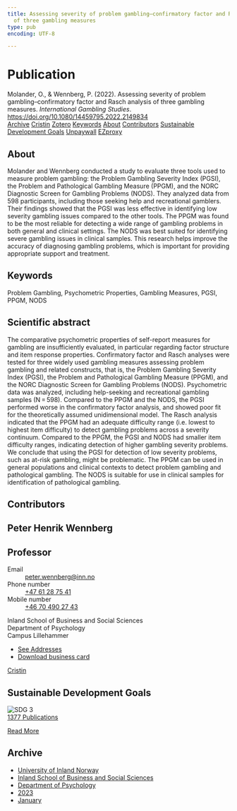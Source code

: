 ```yaml
---
title: Assessing severity of problem gambling–confirmatory factor and Rasch analysis
  of three gambling measures
type: pub
encoding: UTF-8

---
```

<h1>Publication</h1>
<article id="csl-bib-container-4KSEM78N" class="csl-bib-container">
  <div class="csl-bib-body"> <div class="csl-entry">Molander, O., &#38; Wennberg, P. (2022). Assessing severity of problem gambling–confirmatory factor and Rasch analysis of three gambling measures. <i>International Gambling Studies</i>. <a href="https://doi.org/10.1080/14459795.2022.2149834">https://doi.org/10.1080/14459795.2022.2149834</a></div> </div>
  <div class="csl-bib-buttons">
    <a href="#taxonomy-article-4KSEM78N" alt="archive" class="csl-bib-button">Archive</a>
    <a href="https://app.cristin.no/results/show.jsf?id=2100282" alt="Cristin" class="csl-bib-button">Cristin</a>
    <a href="http://zotero.org/groups/5881554/items/4KSEM78N" alt="Zotero" class="csl-bib-button">Zotero</a>
    <a href="#keywords-article-4KSEM78N" alt="keywords" class="csl-bib-button">Keywords</a>
    <a href="#about-article-4KSEM78N" alt="about_pub" class="csl-bib-button">About</a>
    <a href="#contributors-article-4KSEM78N" alt="contributors" class="csl-bib-button">Contributors</a>
    <a href="#sdg-article-4KSEM78N" alt="sdg" class="csl-bib-button">Sustainable Development Goals</a>
    <a href="https://www.tandfonline.com/doi/pdf/10.1080/14459795.2022.2149834?needAccess=true" alt="Unpaywall" class="csl-bib-button">Unpaywall</a>
    <a href="https://www.tandfonline.com/doi/pdf/10.1080/14459795.2022.2149834?needAccess=true" alt="EZproxy" class="csl-bib-button">EZproxy</a>
  </div>
  <div id="csl-bib-meta-container-4KSEM78N"></div>
</article>
<div id="csl-bib-meta-4KSEM78N" class="csl-bib-meta">
  <article id="about-article-4KSEM78N" class="about_pub-article">
    <h1>About</h1>
    Molander and Wennberg conducted a study to evaluate three tools used to measure problem gambling: the Problem Gambling Severity Index (PGSI), the Problem and Pathological Gambling Measure (PPGM), and the NORC Diagnostic Screen for Gambling Problems (NODS). They analyzed data from 598 participants, including those seeking help and recreational gamblers. Their findings showed that the PGSI was less effective in identifying low severity gambling issues compared to the other tools. The PPGM was found to be the most reliable for detecting a wide range of gambling problems in both general and clinical settings. The NODS was best suited for identifying severe gambling issues in clinical samples. This research helps improve the accuracy of diagnosing gambling problems, which is important for providing appropriate support and treatment.
  </article>
  <article id="keywords-article-4KSEM78N" class="keywords-article">
    <h1>Keywords</h1>
    Problem Gambling, Psychometric Properties, Gambling Measures, PGSI, PPGM, NODS
  </article>
  <article id="abstract-article-4KSEM78N" class="abstract-article">
    <h1>Scientific abstract</h1>
    The comparative psychometric properties of self-report measures for gambling are insufficiently evaluated, in particular regarding factor structure and item response properties. Confirmatory factor and Rasch analyses were tested for three widely used gambling measures assessing problem gambling and related constructs, that is, the Problem Gambling Severity Index (PGSI), the Problem and Pathological Gambling Measure (PPGM), and the NORC Diagnostic Screen for Gambling Problems (NODS). Psychometric data was analyzed, including help-seeking and recreational gambling samples (N = 598). Compared to the PPGM and the NODS, the PGSI performed worse in the confirmatory factor analysis, and showed poor fit for the theoretically assumed unidimensional model. The Rasch analysis indicated that the PPGM had an adequate difficulty range (i.e. lowest to highest item difficulty) to detect gambling problems across a severity continuum. Compared to the PPGM, the PGSI and NODS had smaller item difficulty ranges, indicating detection of higher gambling severity problems. We conclude that using the PGSI for detection of low severity problems, such as at-risk gambling, might be problematic. The PPGM can be used in general populations and clinical contexts to detect problem gambling and pathological gambling. The NODS is suitable for use in clinical samples for identification of pathological gambling.
  </article>
  <article id="contributors-article-4KSEM78N" class="contributors-article">
    <h1>Contributors</h1>
    <div class="personas"> <div class="vrtx-hinn-person-card"> <div class="photo"> <i class="lar la-user-circle missing-person"></i> </div> <div class="info"> <hgroup><h1>Peter Henrik Wennberg</h1> <h2>Professor</h2> </hgroup><dl> <dt>Email</dt> <dd> <a href="mailto:peter.wennberg@inn.no">peter.wennberg@inn.no</a> </dd> <dt>Phone number</dt> <dd><a href="tel:+4761287541"> +47 61 28 75 41 </a></dd> <dt>Mobile number</dt> <dd><a href="tel:+46704902743"> +46 70 490 27 43 </a></dd> </dl> <p> Inland School of Business and Social Sciences<br> Department of Psychology<br> Campus Lillehammer </p> <ul class="vrtx-hinn-links"> <li><a href="https://www.inn.no/english/find-an-employee/peter-wennberg.html#vrtx-hinn-addresses">See Addresses</a></li> <li><a href="https://www.inn.no/english/find-an-employee/peter-wennberg.html?vrtx=vcf">Download business card</a></li> </ul> </div> </div> <a href="https://app.cristin.no/persons/show.jsf?id=1497957" alt="Cristin URL" class="personas-cristin">Cristin</a> </div>
  </article>
  <article id="sdg-article-4KSEM78N" class="sdg-article">
    <h1>Sustainable Development Goals</h1>
    <div class="sdg-container"><div id="sdg3" class="sdg">
        <img src="{{< params subfolder >}}images/sdg/sdg03_en.png" class="image" alt="SDG 3">
        <div class="sdg-overlay">
          <a href="{{< params subfolder >}}en/archive/?sdg=3#archive" class="sdg-publication-count"><span>1377</span> Publications</a>
          <p><a href="https://sdgs.un.org/goals/goal3" class="sdg-read-more">Read More</a></p>
        </div>
      </div></div>
  </article>
  <article id="taxonomy-article-4KSEM78N" class="taxonomy-article">
    <h1>Archive</h1>
    <ul>
      <li><a href="{{< params subfolder >}}en/archive/?key=3DCRN523">University of Inland Norway</a></li>
      <li><a href="{{< params subfolder >}}en/archive/?key=DU8Q9LN9">Inland School of Business and Social Sciences</a></li>
      <li><a href="{{< params subfolder >}}en/archive/?key=KTD9NXA8">Department of Psychology</a></li>
      <li><a href="{{< params subfolder >}}en/archive/?key=E5HY97HN">2023</a></li>
      <li><a href="{{< params subfolder >}}en/archive/?key=TY67BM9Z">January</a></li>
    </ul>
  </article>
</div>
